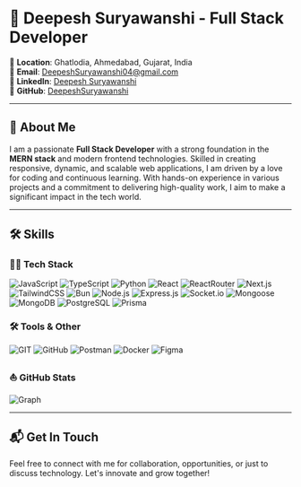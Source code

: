 # 🚀 Deepesh Suryawanshi - Full Stack Developer

📍 **Location**: Ghatlodia, Ahmedabad, Gujarat, India  
📧 **Email**: [DeepeshSuryawanshi04@gmail.com](mailto:DeepeshSuryawanshi04@gmail.com)  
🔗 **LinkedIn**: [Deepesh Suryawanshi](https://www.linkedin.com/in/deepesh-suryawanshi/)  
🐙 **GitHub**: [DeepeshSuryawanshi](https://github.com/DeepeshSuryawanshi)

---

## 🌟 **About Me**

I am a passionate **Full Stack Developer** with a strong foundation in the **MERN stack** and modern frontend technologies. Skilled in creating responsive, dynamic, and scalable web applications, I am driven by a love for coding and continuous learning. With hands-on experience in various projects and a commitment to delivering high-quality work, I aim to make a significant impact in the tech world.

---

## 🛠️ **Skills**

### **👨‍💻 Tech Stack**

![JavaScript](https://img.shields.io/badge/-JavaScript-000?style=for-the-badge&logo=javascript&logoColor=F0DB4F) 
![TypeScript](https://img.shields.io/badge/-TypeScript-000?style=for-the-badge&logo=typescript&logoColor=007ACC) 
![Python](https://img.shields.io/badge/-Python-000?style=for-the-badge&logo=python&logoColor=yellow) 
![React](https://img.shields.io/badge/-React-000?style=for-the-badge&logo=react&logoColor=61DBFB) ![ReactRouter](https://img.shields.io/badge/-React_Router-000?style=for-the-badge&logo=react-router&logoColor=white) ![Next.js](https://img.shields.io/badge/Next.js-black?style=for-the-badge&logo=next.js&logoColor=white) ![TailwindCSS](https://img.shields.io/badge/-Tailwind_CSS-000?style=for-the-badge&logo=tailwindcss) ![Bun](https://img.shields.io/badge/-Bun-000?style=for-the-badge&logo=bun) ![Node.js](https://img.shields.io/badge/node.js-000?style=for-the-badge&logo=node.js&logoColor=3c873a) ![Express.js](https://img.shields.io/badge/express.js-000.svg?style=for-the-badge&logo=express&logoColor=%2361DAFB) ![Socket.io](https://img.shields.io/badge/Socket.io-black?style=for-the-badge&logo=socket.io&badgeColor=010101) ![Mongoose](https://img.shields.io/badge/-Mongoose-000?style=for-the-badge&logo=mongoose&logoColor=880E4F) ![MongoDB](https://img.shields.io/badge/-mongodb-000?style=for-the-badge&logo=mongodb) ![PostgreSQL](https://img.shields.io/badge/-PostgreSQL-000?style=for-the-badge&logo=postgresql) ![Prisma](https://img.shields.io/badge/-Prisma-000?style=for-the-badge&logo=prisma)

### **🛠️ Tools & Other**

![GIT](https://img.shields.io/badge/-GIT-000?style=for-the-badge&logo=git) ![GitHub](https://img.shields.io/badge/-github-000?style=for-the-badge&logo=github) ![Postman](https://img.shields.io/badge/-postman-000?style=for-the-badge&logo=postman) ![Docker](https://img.shields.io/badge/-Docker-000?style=for-the-badge&logo=docker&logoColor=2496ED) ![Figma](https://img.shields.io/badge/-figma-000?style=for-the-badge&logo=figma)

### **⛵ GitHub Stats**

![Graph](https://github-readme-activity-graph.vercel.app/graph?username=DeepeshSuryawanshi&theme=github-compact)

---
## 📬 **Get In Touch**
Feel free to connect with me for collaboration, opportunities, or just to discuss technology. Let's innovate and grow together!
